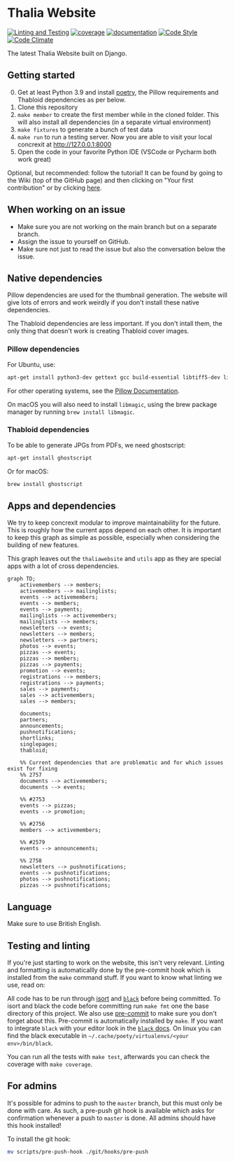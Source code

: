 # Thalia Website

[![Linting and Testing](https://github.com/svthalia/concrexit/workflows/Linting%20and%20Testing/badge.svg)](https://github.com/svthalia/concrexit/actions)
[![coverage](https://img.shields.io/badge/coverage-view-important)](https://thalia-coverage.s3.amazonaws.com/master/index.html)
[![documentation](https://img.shields.io/badge/documentation-view-blueviolet)](https://thalia-documentation.s3.amazonaws.com/master/index.html)
[![Code Style](https://img.shields.io/badge/code%20style-black-000000.svg)](https://github.com/psf/black)
[![Code Climate](https://codeclimate.com/github/svthalia/concrexit/badges/gpa.svg)](https://codeclimate.com/github/svthalia/concrexit)

The latest Thalia Website built on Django.

## Getting started

0. Get at least Python 3.9 and install [poetry](https://python-poetry.org/docs/#installation), the Pillow requirements and Thabloid dependencies as per below.
1. Clone this repository
2. `make member` to create the first member while in the cloned folder. This will also install all dependencies (in a separate virtual environment)
3. `make fixtures` to generate a bunch of test data
4. `make run` to run a testing server. Now you are able to visit your local concrexit at http://127.0.0.1:8000
5. Open the code in your favorite Python IDE (VSCode or Pycharm both work great)

Optional, but recommended: follow the tutorial! It can be found by going to the Wiki (top of the GitHub page) and then clicking on "Your first contribution" or by clicking [here](https://github.com/svthalia/concrexit/wiki/your-first-contribution).

## When working on an issue

- Make sure you are not working on the main branch but on a separate branch.
- Assign the issue to yourself on GitHub.
- Make sure not just to read the issue but also the conversation below the issue.

## Native dependencies

Pillow dependencies are used for the thumbnail generation. The website will give lots of errors and work weirdly if you don't install these native dependencies.

The Thabloid dependencies are less important. If you don't intall them, the only thing that doesn't work is creating Thabloid cover images.

### Pillow dependencies

For Ubuntu, use:

```bash
apt-get install python3-dev gettext gcc build-essential libtiff5-dev libjpeg-turbo8-dev zlib1g-dev libfreetype6-dev liblcms2-dev libwebp-dev
```

For other operating systems, see the [Pillow Documentation][pillow-install].


[pillow-install]: https://pillow.readthedocs.io/en/latest/installation.html


On macOS you will also need to install `libmagic`, using the brew package manager by running `brew install libmagic`.

### Thabloid dependencies

To be able to generate JPGs from PDFs, we need ghostscript:

```bash
apt-get install ghostscript
```

Or for macOS:

```bash
brew install ghostscript
```

## Apps and dependencies
We try to keep concrexit modular to improve maintainability for the future. This is roughly how the current apps depend on each other. It is important to keep this graph as simple as possible, especially when considering the building of new features.

This graph leaves out the `thaliawebsite` and `utils` app as they are special apps with a lot of cross dependencies.

```mermaid
graph TD;
    activemembers --> members;
    activemembers --> mailinglists;
    events --> activemembers;
    events --> members;
    events --> payments;
    mailinglists --> activemembers;
    mailinglists --> members;
    newsletters --> events;
    newsletters --> members;
    newsletters --> partners;
    photos --> events;
    pizzas --> events;
    pizzas --> members;
    pizzas --> payments;
    promotion --> events;
    registrations --> members;
    registrations --> payments;
    sales --> payments;
    sales --> activemembers;
    sales --> members;

    documents;
    partners;
    announcements;
    pushnotifications;
    shortlinks;
    singlepages;
    thabloid;

    %% Current dependencies that are problematic and for which issues exist for fixing
    %% 2757
    documents --> activemembers;
    documents --> events;

    %% #2753
    events --> pizzas;
    events --> promotion;

    %% #2756
    members --> activemembers;

    %% #2579
    events --> announcements;

    %% 2758
    newsletters --> pushnotifications;
    events --> pushnotifications;
    photos --> pushnotifications;
    pizzas --> pushnotifications;
```


## Language

Make sure to use British English.

## Testing and linting

If you're just starting to work on the website, this isn't very relevant. Linting and formatting is automaticallly done by the pre-commit hook which is installed from the `make` command stuff. If you want to know what linting we use, read on:

All code has to be run through [isort](https://github.com/PyCQA/isort) and [`black`](https://github.com/psf/black) before being committed. To isort and black the code before committing run `make fmt` one the base directory of this project. We also use [pre-commit](https://pre-commit.com) to make sure you don't forget about this. Pre-commit is automatically installed by `make`.
If you want to integrate `black` with your editor look in the [`black` docs](https://black.readthedocs.io/en/stable/editor_integration.html). On linux you can find the black executable in `~/.cache/poety/virtualenvs/<your env>/bin/black`.

You can run all the tests with `make test`, afterwards you can check the coverage with `make coverage`.

## For admins

It's possible for admins to push to the `master` branch, but this must only be
done with care. As such, a pre-push git hook is available which asks for confirmation
whenever a push to `master` is done. All admins should have this hook installed!

To install the git hook:
```bash
mv scripts/pre-push-hook ./git/hooks/pre-push
```

